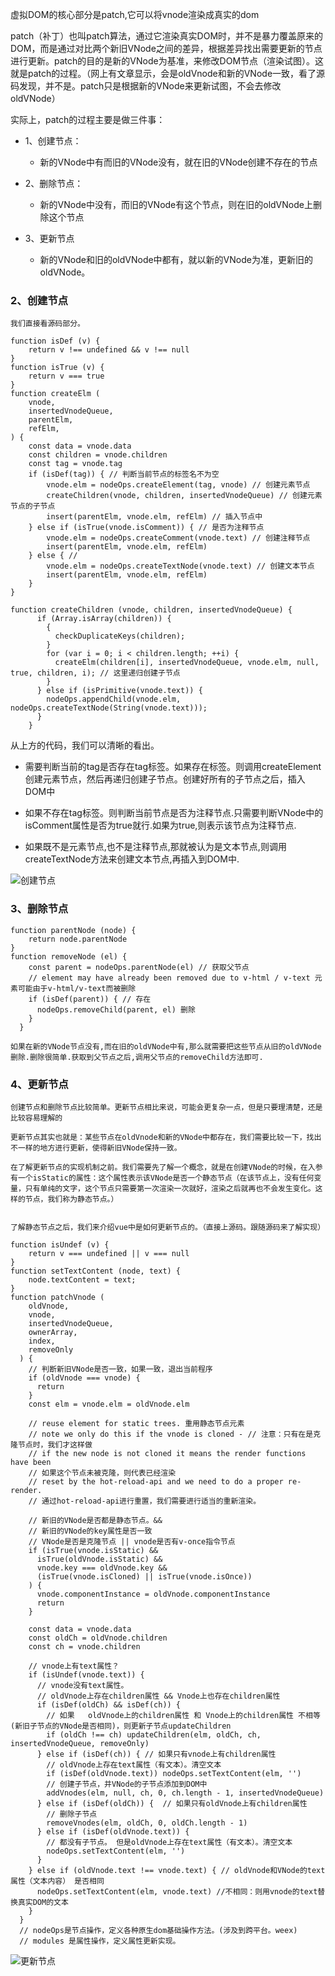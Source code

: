 虚拟DOM的核心部分是patch,它可以将vnode渲染成真实的dom

patch（补丁）也叫patch算法，通过它渲染真实DOM时，并不是暴力覆盖原来的DOM，而是通过对比两个新旧VNode之间的差异，根据差异找出需要更新的节点进行更新。patch的目的是新的VNode为基准，来修改DOM节点（渲染试图）。这就是patch的过程。（网上有文章显示，会是oldVnode和新的VNode一致，看了源码发现，并不是。patch只是根据新的VNode来更新试图，不会去修改oldVNode）

实际上，patch的过程主要是做三件事：

* 1、创建节点：

    * 新的VNode中有而旧的VNode没有，就在旧的VNode创建不存在的节点

* 2、删除节点：

    * 新的VNode中没有，而旧的VNode有这个节点，则在旧的oldVNode上删除这个节点

* 3、更新节点

    * 新的VNode和旧的oldVNode中都有，就以新的VNode为准，更新旧的oldVNode。

### 2、创建节点

    我们直接看源码部分。
```
function isDef (v) {
    return v !== undefined && v !== null
}
function isTrue (v) {
    return v === true
}
function createElm (
    vnode,
    insertedVnodeQueue,
    parentElm,
    refElm,
) {
    const data = vnode.data
    const children = vnode.children
    const tag = vnode.tag
    if (isDef(tag)) { // 判断当前节点的标签名不为空
        vnode.elm = nodeOps.createElement(tag, vnode) // 创建元素节点
        createChildren(vnode, children, insertedVnodeQueue) // 创建元素节点的子节点
        insert(parentElm, vnode.elm, refElm) // 插入节点中
    } else if (isTrue(vnode.isComment)) { // 是否为注释节点
        vnode.elm = nodeOps.createComment(vnode.text) // 创建注释节点
        insert(parentElm, vnode.elm, refElm)
    } else { // 
        vnode.elm = nodeOps.createTextNode(vnode.text) // 创建文本节点
        insert(parentElm, vnode.elm, refElm)
    }
}

function createChildren (vnode, children, insertedVnodeQueue) {
      if (Array.isArray(children)) {
        {
          checkDuplicateKeys(children);
        }
        for (var i = 0; i < children.length; ++i) {
          createElm(children[i], insertedVnodeQueue, vnode.elm, null, true, children, i); // 这里递归创建子节点
        }
      } else if (isPrimitive(vnode.text)) {
        nodeOps.appendChild(vnode.elm, nodeOps.createTextNode(String(vnode.text)));
      }
    }
```

从上方的代码，我们可以清晰的看出。

* 需要判断当前的tag是否存在tag标签。如果存在标签。则调用createElement创建元素节点，然后再递归创建子节点。创建好所有的子节点之后，插入DOM中

* 如果不存在tag标签。则判断当前节点是否为注释节点.只需要判断VNode中的isComment属性是否为true就行.如果为true,则表示该节点为注释节点.

* 如果既不是元素节点,也不是注释节点,那就被认为是文本节点,则调用createTextNode方法来创建文本节点,再插入到DOM中.

![创建节点](./images/创建节点.png)
### 3、删除节点
```
function parentNode (node) {
    return node.parentNode
}
function removeNode (el) {
    const parent = nodeOps.parentNode(el) // 获取父节点
    // element may have already been removed due to v-html / v-text 元素可能由于v-html/v-text而被删除
    if (isDef(parent)) { // 存在
      nodeOps.removeChild(parent, el) 删除
    }
  }
```

    如果在新的VNode节点没有,而在旧的oldVNode中有,那么就需要把这些节点从旧的oldVNode删除.删除很简单.获取到父节点之后,调用父节点的removeChild方法即可.

### 4、更新节点

    创建节点和删除节点比较简单。更新节点相比来说，可能会更复杂一点，但是只要理清楚，还是比较容易理解的

    更新节点其实也就是：某些节点在oldVnode和新的VNode中都存在，我们需要比较一下，找出不一样的地方进行更新，使得新旧VNode保持一致。

    在了解更新节点的实现机制之前。我们需要先了解一个概念，就是在创建VNode的时候，在入参有一个isStatic的属性：这个属性表示该VNode是否一个静态节点（在该节点上，没有任何变量，只有单纯的文字，这个节点只需要第一次渲染一次就好，渲染之后就再也不会发生变化。这样的节点，我们称为静态节点。）


    了解静态节点之后，我们来介绍vue中是如何更新节点的。（直接上源码。跟随源码来了解实现）

```
function isUndef (v) {
    return v === undefined || v === null
}
function setTextContent (node, text) {
    node.textContent = text;
}
function patchVnode (
    oldVnode,
    vnode,
    insertedVnodeQueue,
    ownerArray,
    index,
    removeOnly
  ) {
    // 判断新旧VNode是否一致，如果一致，退出当前程序  
    if (oldVnode === vnode) {
      return
    }
    const elm = vnode.elm = oldVnode.elm

    // reuse element for static trees. 重用静态节点元素
    // note we only do this if the vnode is cloned - // 注意：只有在是克隆节点时，我们才这样做
    // if the new node is not cloned it means the render functions have been
    // 如果这个节点未被克隆，则代表已经渲染
    // reset by the hot-reload-api and we need to do a proper re-render.
    // 通过hot-reload-api进行重置，我们需要进行适当的重新渲染。

    // 新旧的VNode是否都是静态节点。&&
    // 新旧的VNode的key属性是否一致
    // VNode是否是克隆节点 || vnode是否有v-once指令节点
    if (isTrue(vnode.isStatic) &&
      isTrue(oldVnode.isStatic) &&
      vnode.key === oldVnode.key &&
      (isTrue(vnode.isCloned) || isTrue(vnode.isOnce))
    ) {
      vnode.componentInstance = oldVnode.componentInstance
      return
    }

    const data = vnode.data
    const oldCh = oldVnode.children
    const ch = vnode.children

    // vnode上有text属性？ 
    if (isUndef(vnode.text)) {
      // vnode没有text属性。
      // oldVnode上存在children属性 && Vnode上也存在children属性
      if (isDef(oldCh) && isDef(ch)) {
        // 如果   oldVnode上的children属性 和 Vnode上的children属性 不相等(新旧子节点的VNode是否相同)，则更新子节点updateChildren
        if (oldCh !== ch) updateChildren(elm, oldCh, ch, insertedVnodeQueue, removeOnly)
      } else if (isDef(ch)) { // 如果只有vnode上有children属性
        // oldVnode上存在text属性（有文本）。清空文本
        if (isDef(oldVnode.text)) nodeOps.setTextContent(elm, '')
        // 创建子节点，并VNode的子节点添加到DOM中
        addVnodes(elm, null, ch, 0, ch.length - 1, insertedVnodeQueue)
      } else if (isDef(oldCh)) {  // 如果只有oldVnode上有children属性
        // 删除子节点
        removeVnodes(elm, oldCh, 0, oldCh.length - 1) 
      } else if (isDef(oldVnode.text)) {
        // 都没有子节点。 但是oldVnode上存在text属性（有文本）。清空文本
        nodeOps.setTextContent(elm, '')
      }
    } else if (oldVnode.text !== vnode.text) { // oldVnode和VNode的text属性（文本内容） 是否相同
      nodeOps.setTextContent(elm, vnode.text) //不相同：则用vnode的text替换真实DOM的文本
    }
  }
  // nodeOps是节点操作，定义各种原生dom基础操作方法。(涉及到跨平台。weex)
  // modules 是属性操作，定义属性更新实现。
```
![更新节点](./images/更新节点.png)
